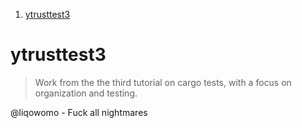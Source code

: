 1. [ytrusttest3](#ytrusttest3)


# ytrusttest3

> Work from the the third tutorial on cargo tests, with a focus on organization and testing.

@liqowomo - Fuck all nightmares